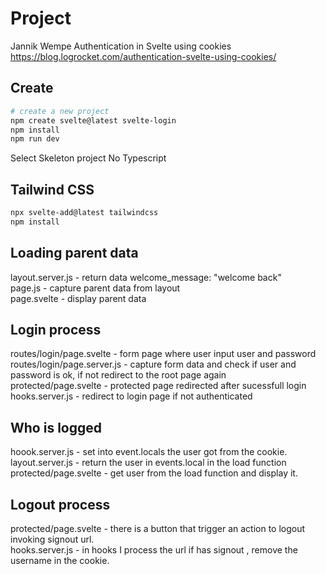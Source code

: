 # Project

Jannik Wempe
Authentication in Svelte using cookies
https://blog.logrocket.com/authentication-svelte-using-cookies/

## Create

```bash
# create a new project 
npm create svelte@latest svelte-login
npm install
npm run dev
```

Select Skeleton project 
No Typescript

## Tailwind CSS

```bash
npx svelte-add@latest tailwindcss
npm install
```

## Loading parent data

layout.server.js - return data welcome_message: "welcome back"  
page.js - capture parent data from layout  
page.svelte - display parent data  

## Login process

routes/login/page.svelte - form page where user input user and password
routes/login/page.server.js - capture form data and check if user and password is ok, if not redirect to the root page again  
protected/page.svelte - protected page redirected after sucessfull login  
hooks.server.js - redirect to login page if not authenticated  

## Who is logged

hoook.server.js - set into event.locals the user got from the cookie.
layout.server.js - return the user in events.local in the load function
protected/page.svelte - get user from the load function and display it.

## Logout process

protected/page.svelte - there is a button that trigger an action to logout invoking signout url.  
hooks.server.js - in hooks I process the url if has signout , remove the username in the cookie.
